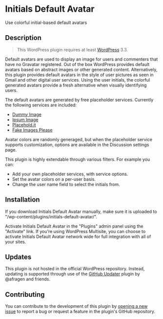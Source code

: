 # Initials Default Avatar #

Use colorful initial-based default avatars

## Description ##

> This WordPress plugin requires at least [WordPress](https://wordpress.org) 3.3.

Default avatars are used to display an image for users and commenters that have no Gravatar registered. Out of the box WordPress provides default avatars based on abstract images or other generated content. Alternatively, this plugin provides default avatars in the style of user pictures as seen in Gmail and other digital user services. Using the user initials, the colorful generated avatars provide a fresh alternative when visually identifying users.

The default avatars are generated by free placeholder services. Currently the following services are included:
* [Dummy Image](http://dummyimage.com)
* [Ipsum Image](http://ipsumimage.appspot.com)
* [Placehold.it](http://placehold.it)
* [Fake Images Please](http://fakeimg.pl)

Avatar colors are randomly generaged, but when the placeholder service supports customization, options are available in the Discussion settings page.

This plugin is highly extendable through various filters. For example you can:
* Add your own placeholder services, with service options.
* Set the avatar colors on a per-user basis.
* Change the user name field to select the initials from.

## Installation ##

If you download Initials Default Avatar manually, make sure it is uploaded to "/wp-content/plugins/initials-default-avatar/".

Activate Initials Default Avatar in the "Plugins" admin panel using the "Activate" link. If you're using WordPress Multisite, you can choose to activate Initials Default Avatar network wide for full integration with all of your sites.

## Updates ##

This plugin is not hosted in the official WordPress repository. Instead, updating is supported through use of the [GitHub Updater](https://github.com/afragen/github-updater/) plugin by @afragen and friends.

## Contributing ##

You can contribute to the development of this plugin by [opening a new issue](https://github.com/lmoffereins/initials-default-avatar/issues/) to report a bug or request a feature in the plugin's GitHub repository.
